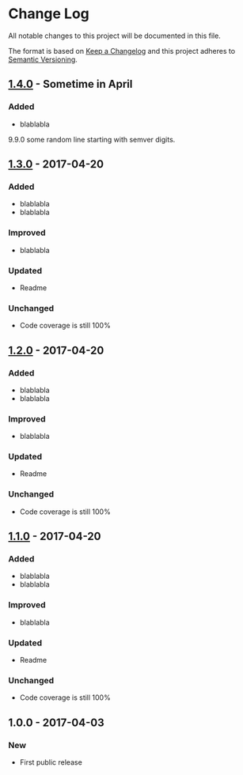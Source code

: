 # Change Log
All notable changes to this project will be documented in this file.

The format is based on [Keep a Changelog](http://keepachangelog.com/)
and this project adheres to [Semantic Versioning](http://semver.org/).

## [1.4.0] - Sometime in April
### Added
- blablabla

9.9.0 some random line starting with semver digits.

## [1.3.0] - 2017-04-20
### Added
- blablabla
- blablabla
### Improved
- blablabla
### Updated
- Readme
### Unchanged
- Code coverage is still 100%

## [1.2.0] - 2017-04-20
### Added
- blablabla
- blablabla
### Improved
- blablabla
### Updated
- Readme
### Unchanged
- Code coverage is still 100%

## [1.1.0] - 2017-04-20
### Added
- blablabla
- blablabla
### Improved
- blablabla
### Updated
- Readme
### Unchanged
- Code coverage is still 100%

## 1.0.0 - 2017-04-03
### New
- First public release

[1.1.0]: https://bitbucket.org/codsen/correct-lib/branches/compare/v1.1.0%0Dv1.0.3#diff
[1.2.0]: https://bitbucket.org/codsen/correct-lib/branches/compare/v1.2.0%0Dv1.1.4#diff
[1.3.0]: https://bitbucket.org/codsen/correct-lib/branches/compare/v1.3.0%0Dv1.2.2#diff
[1.4.0]: https://bitbucket.org/codsen/correct-lib/branches/compare/v1.4.0%0Dv1.3.5#diff

